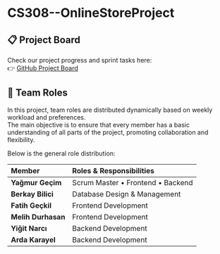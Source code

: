# CS308--OnlineStoreProject
## 📋 Project Board
Check our project progress and sprint tasks here:  
👉 [GitHub Project Board](https://github.com/yagmurgcm/CS308--OnlineStoreProject/projects?query=is%3Aopen)

## 👥 Team Roles

In this project, team roles are distributed dynamically based on weekly workload and preferences.  
The main objective is to ensure that every member has a basic understanding of all parts of the project, promoting collaboration and flexibility.

Below is the general role distribution:

| Member | Roles & Responsibilities |
|:--------|:--------------------------|
| **Yağmur Geçim** | Scrum Master • Frontend • Backend |
| **Berkay Bilici** | Database Design & Management |
| **Fatih Geçkil** | Frontend Development |
| **Melih Durhasan** | Frontend Development |
| **Yiğit Narcı** | Backend Development |
| **Arda Karayel** | Backend Development |




<!-- Added from dev branch for first pull request -->


